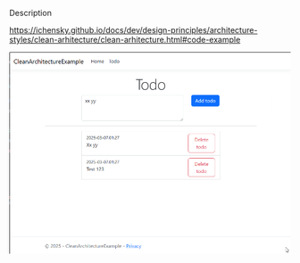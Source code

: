 Description

https://ichensky.github.io/docs/dev/design-principles/architecture-styles/clean-arhitecture/clean-arhitecture.html#code-example

![TODO UI](todo_ui.png)